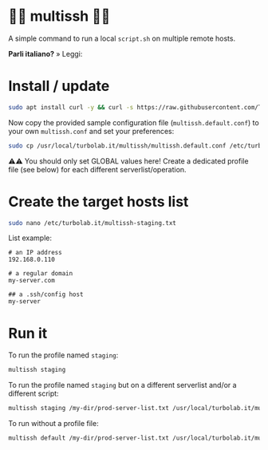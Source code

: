 # 🦝🦝 multissh 🦝🦝

A simple command to run a local `script.sh` on multiple remote hosts.

**Parli italiano?** » Leggi: []()


# Install / update

````bash
sudo apt install curl -y && curl -s https://raw.githubusercontent.com/TurboLabIt/multissh/master/setup.sh?$(date +%s) | sudo bash

````


Now copy the provided sample configuration file (`multissh.default.conf`) to your own `multissh.conf` and set your preferences:

````bash
sudo cp /usr/local/turbolab.it/multissh/multissh.default.conf /etc/turbolab.it/multissh.conf && sudo nano /etc/turbolab.it/multissh.conf

````

⚠️⚠️ You should only set GLOBAL values here! Create a dedicated profile file (see below) for each different serverlist/operation.


# Create the target hosts list

````bash
sudo nano /etc/turbolab.it/multissh-staging.txt

````

List example:

````
# an IP address
192.168.0.110

# a regular domain
my-server.com

## a .ssh/config host
my-server

````


# Run it

To run the profile named `staging`:

````bash
multissh staging

````


To run the profile named `staging` but on a different serverlist and/or a different script:

````bash
multissh staging /my-dir/prod-server-list.txt /usr/local/turbolab.it/multissh/scripts/test-access-remote

````


To run without a profile file:

````bash
multissh default /my-dir/prod-server-list.txt /usr/local/turbolab.it/multissh/scripts/test-access-remote

````
